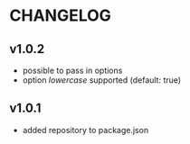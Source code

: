 # CHANGELOG

## v1.0.2

- possible to pass in options
- option *lowercase* supported (default: true)

## v1.0.1

- added repository to package.json
